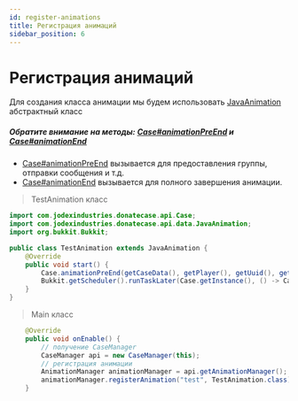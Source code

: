 ```yaml
---
id: register-animations
title: Регистрация анимаций
sidebar_position: 6
---
```

# Регистрация анимаций


Для создания класса анимации мы будем использовать [JavaAnimation](https://repo.jodexindustries.xyz/javadoc/releases/com/jodexindustries/donatecase/DonateCaseAPI/2.2.5.5/raw/com/jodexindustries/donatecase/api/data/JavaAnimation.html) абстрактный класс

##### Обратите внимание на методы: [Case#animationPreEnd](https://repo.jodexindustries.xyz/javadoc/releases/com/jodexindustries/donatecase/DonateCaseAPI/2.2.5.5/raw/com/jodexindustries/donatecase/api/Case.html#animationPreEnd(com.jodexindustries.donatecase.api.data.CaseData,org.bukkit.entity.Player,boolean,com.jodexindustries.donatecase.api.data.CaseData.Item)) и [Case#animationEnd](https://repo.jodexindustries.xyz/javadoc/releases/com/jodexindustries/donatecase/DonateCaseAPI/2.2.5.5/raw/com/jodexindustries/donatecase/api/Case.html#animationEnd(com.jodexindustries.donatecase.api.data.CaseData,org.bukkit.entity.Player,java.util.UUID,com.jodexindustries.donatecase.api.data.CaseData.Item))
- [Case#animationPreEnd](https://repo.jodexindustries.xyz/javadoc/releases/com/jodexindustries/donatecase/DonateCaseAPI/2.2.5.5/raw/com/jodexindustries/donatecase/api/Case.html#animationPreEnd(com.jodexindustries.donatecase.api.data.CaseData,org.bukkit.entity.Player,boolean,com.jodexindustries.donatecase.api.data.CaseData.Item)) вызывается для предоставления группы, отправки сообщения и т.д.
- [Case#animationEnd](https://repo.jodexindustries.xyz/javadoc/releases/com/jodexindustries/donatecase/DonateCaseAPI/2.2.5.5/raw/com/jodexindustries/donatecase/api/Case.html#animationEnd(com.jodexindustries.donatecase.api.data.CaseData,org.bukkit.entity.Player,java.util.UUID,com.jodexindustries.donatecase.api.data.CaseData.Item)) вызывается для полного завершения анимации.
> TestAnimation класс
```java
import com.jodexindustries.donatecase.api.Case;
import com.jodexindustries.donatecase.api.data.JavaAnimation;
import org.bukkit.Bukkit;

public class TestAnimation extends JavaAnimation {
    @Override
    public void start() {
        Case.animationPreEnd(getCaseData(), getPlayer(), getUuid(), getWinItem());
        Bukkit.getScheduler().runTaskLater(Case.getInstance(), () -> Case.animationEnd(getCaseData(), getPlayer(), getUuid(), getWinItem()),20L);
    }
}

```

> Main класс
```java
    @Override
    public void onEnable() {
        // получение CaseManager
        CaseManager api = new CaseManager(this);
        // регистрация анимации
        AnimationManager animationManager = api.getAnimationManager();
        animationManager.registerAnimation("test", TestAnimation.class);
    }
```